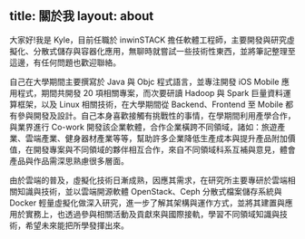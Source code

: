 title: 關於我
layout: about
---
大家好!我是 Kyle，目前任職於 inwinSTACK 擔任軟體工程師，主要開發與研究虛擬化、分散式儲存與容器化應用，無聊時就嘗試一些技術性東西，並將筆記整理至這邊，有任何問題也歡迎聯絡。

自己在⼤學期間主要撰寫於 Java 與 Objc 程式語⾔，並專注開發 iOS Mobile 應用程式，期間共開發 20 項相關專案，而次要研讀 Hadoop 與 Spark 巨量資料運算框架，以及 Linux 相關技術，在大學期間從 Backend、Frontend 至 Mobile 都有參與開發及設計。自己本身喜歡接觸有挑戰性的事情，在學期間利用產學合作，與業界進行 Co-work 開發該企業軟體，合作企業橫跨不同領域，諸如：旅遊產業、雲端產業、健⾝器材產業等等，幫助許多企業降低⽣產成本與提升產品附加價值，在開發專案與不同領域的夥伴相互合作，來⾃不同領域科系互補與意⾒，體會產品與作品需深思熟慮很多層⾯。

由於雲端的普及，虛擬化技術⽇漸成熟，因應其需求，在研究所主要專研於雲端相關知識與技術，並以雲端開源軟體 OpenStack、Ceph 分散式檔案儲存系統與 Docker 輕量虛擬化做深⼊研究，進⼀步了解其架構與運作⽅式，並將其建置與應⽤於實務上，也透過參與相關活動及貢獻來與國際接軌，學習不同領域知識與技術，希望未來能把所學發揮出來。

